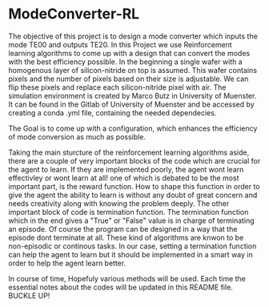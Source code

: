# ModeConverter-RL


The objective of this project is to design a mode converter which inputs the mode TE00 and outputs TE20. In this Project we use Reinforcement learning algorithms to come up with a design that can convert the modes with the best efficiency possible. In the beginning a single wafer with a homogenous layer of silicon-nitride on top is assumed. This wafer contains pixels and the number of pixels based on their size is adjustable. We can flip these pixels and replace each silicon-nitride pixel with air.
The simulation environment is created by Marco Butz in University of Muenster. It can be found in the Gitlab of University of Muenster and be accessed by creating a conda .yml file, containing the needed dependecies.

The Goal is to come up with a configuration, which enhances the efficiency of mode conversion as much as possible.

Taking the main sturcture of the reinforcement learning algorithms aside, there are a couple of very important blocks of the code which are crucial for the agent to learn. If they are implemented poorly, the agent wont learn effectivley or wont learn at all! one of which is debated to be the most important part, is the reward function. How to shape this function in order to give the agent the ability to learn is without any doubt of great concern and needs creativity along with knowing the problem deeply. The other important block of code is termination function. The termination function which in the end gives a "True" or "False" value is in charge of terminating an episode. Of course the program can be designed in a way that the episode dont terminate at all. These kind of algorithms are knwon to be non-episodic or continous tasks. In our case, setting a termination function can help the agent to learn but it should be implemented in a smart way in order to help the agent learn better.

In course of time, Hopefuly various methods  will be used. Each time the essential notes about the codes will be updated in this README file. BUCKLE UP!




